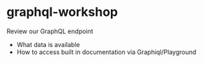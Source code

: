 # graphql-workshop

Review our GraphQL endpoint
- What data is available
- How to access built in documentation via Graphiql/Playground
